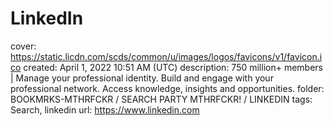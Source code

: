 # LinkedIn

cover: https://static.licdn.com/scds/common/u/images/logos/favicons/v1/favicon.ico
created: April 1, 2022 10:51 AM (UTC)
description: 750 million+ members | Manage your professional identity. Build and engage with your professional network. Access knowledge, insights and opportunities.
folder: BOOKMRKS-MTHRFCKR / SEARCH PARTY MTHRFCKR! / LINKEDIN
tags: Search, linkedin
url: https://www.linkedin.com
